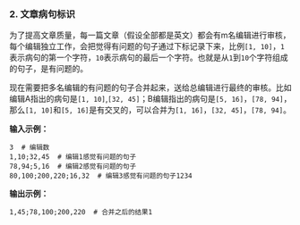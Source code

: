 ### 2. 文章病句标识 

为了提高文章质量，每一篇文章（假设全部都是英文）都会有m名编辑进行审核，每个编辑独立工作，会把觉得有问题的句子通过下标记录下来，比例`[1, 10]`，`1`表示病句的第一个字符，`10`表示病句的最后一个字符。也就是从`1`到`10`个字符组成的句子，是有问题的。 

现在需要把多名编辑的有问题的句子合并起来，送给总编辑进行最终的审核。比如编辑A指出的病句是`[1, 10]`,`[32, 45]`；B编辑指出的病句是`[5, 16]`，`[78, 94]`，那么`[1, 10]`和`[5, 16]`是有交叉的，可以合并为`[1, 16]`，`[32, 45]`，`[78, 94]`。

**输入示例：**

```
3  # 编辑数
1,10;32,45  # 编辑1感觉有问题的句子
78,94;5,16  # 编辑2感觉有问题的句子
80,100;200,220;16,32  # 编辑3感觉有问题的句子1234
```

**输出示例：**

```
1,45;78,100;200,220  # 合并之后的结果1
```

